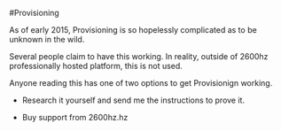 #Provisioning

As of early 2015, Provisioning is so hopelessly complicated as to be unknown in the wild.

Several people claim to have this working.  In reality, outside of 2600hz professionally hosted platform, this is not used.

Anyone reading this has one of two options to get Provisionign working.  

* Research it yourself and send me the instructions to prove it.

* Buy support from 2600hz.hz
